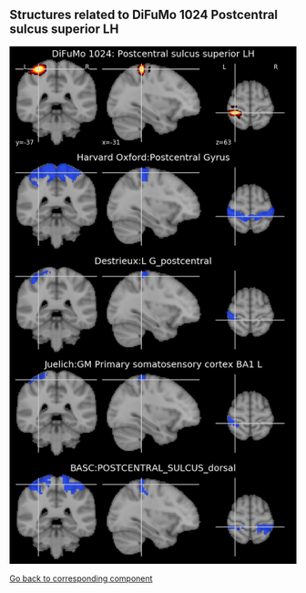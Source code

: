 


## Structures related to DiFuMo 1024 Postcentral sulcus superior LH

![756](756.jpg "Structures related to DiFuMo 1024 Postcentral sulcus superior LH")

[Go back to corresponding component](https://parietal-inria.github.io/DiFuMo/1024/html/756.html)